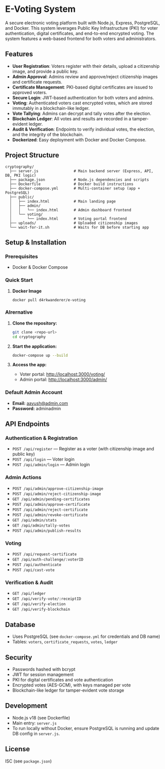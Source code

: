 # E-Voting System

A secure electronic voting platform built with Node.js, Express, PostgreSQL, and Docker. This system leverages Public Key Infrastructure (PKI) for voter authentication, digital certificates, and end-to-end encrypted voting. The system features a web-based frontend for both voters and administrators.

## Features

- **User Registration**: Voters register with their details, upload a citizenship image, and provide a public key.
- **Admin Approval**: Admins review and approve/reject citizenship images and certificate requests.
- **Certificate Management**: PKI-based digital certificates are issued to approved voters.
- **Secure Login**: JWT-based authentication for both voters and admins.
- **Voting**: Authenticated voters cast encrypted votes, which are stored immutably in a blockchain-like ledger.
- **Vote Tallying**: Admins can decrypt and tally votes after the election.
- **Blockchain Ledger**: All votes and results are recorded in a tamper-evident ledger.
- **Audit & Verification**: Endpoints to verify individual votes, the election, and the integrity of the blockchain.
- **Dockerized**: Easy deployment with Docker and Docker Compose.

## Project Structure

```
cryptography/
  ├── server.js                # Main backend server (Express, API, DB, PKI logic)
  ├── package.json             # Node.js dependencies and scripts
  ├── Dockerfile               # Docker build instructions
  ├── docker-compose.yml       # Multi-container setup (app + PostgreSQL)
  ├── public/
  │   ├── index.html           # Main landing page
  │   ├── admin/
  │   │   └── index.html       # Admin dashboard frontend
  │   └── voting/
  │       └── index.html       # Voting portal frontend
  ├── uploads/                 # Uploaded citizenship images
  └── wait-for-it.sh           # Waits for DB before starting app
```

## Setup & Installation

### Prerequisites

- Docker & Docker Compose

### Quick Start
1. **Docker Image**
   ```
   docker pull d4rkwanderer/e-voting
   ```
### Alrernative 
1. **Clone the repository:**
   ```sh
   git clone <repo-url>
   cd cryptography
   ```

2. **Start the application:**
   ```sh
   docker-compose up --build
   ```

3. **Access the app:**
   - Voter portal: [http://localhost:3000/voting/](http://localhost:3000/voting/)
   - Admin portal: [http://localhost:3000/admin/](http://localhost:3000/admin/)

### Default Admin Account

- **Email:** aayush@admin.com
- **Password:** adminadmin

## API Endpoints

### Authentication & Registration

- `POST /api/register` — Register as a voter (with citizenship image and public key)
- `POST /api/login` — Voter login
- `POST /api/admin/login` — Admin login

### Admin Actions

- `POST /api/admin/approve-citizenship-image`
- `POST /api/admin/reject-citizenship-image`
- `GET /api/admin/pending-certificates`
- `POST /api/admin/approve-certificate`
- `POST /api/admin/reject-certificate`
- `POST /api/admin/revoke-certificate`
- `GET /api/admin/stats`
- `GET /api/admin/tally-votes`
- `POST /api/admin/publish-results`

### Voting

- `POST /api/request-certificate`
- `GET /api/auth-challenge/:voterID`
- `POST /api/authenticate`
- `POST /api/cast-vote`

### Verification & Audit

- `GET /api/ledger`
- `GET /api/verify-vote/:receiptID`
- `GET /api/verify-election`
- `GET /api/verify-blockchain`

## Database

- Uses PostgreSQL (see `docker-compose.yml` for credentials and DB name)
- Tables: `voters`, `certificate_requests`, `votes`, `ledger`

## Security

- Passwords hashed with bcrypt
- JWT for session management
- PKI for digital certificates and vote authentication
- Encrypted votes (AES-GCM), with keys managed per vote
- Blockchain-like ledger for tamper-evident vote storage

## Development

- Node.js v18 (see Dockerfile)
- Main entry: `server.js`
- To run locally without Docker, ensure PostgreSQL is running and update DB config in `server.js`.

## License

ISC (see `package.json`) 
